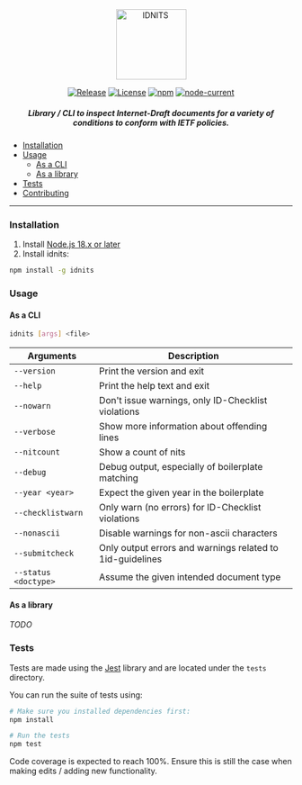 <div align="center">
    
<img src="https://raw.githubusercontent.com/ietf-tools/common/main/assets/logos/idnits.svg" alt="IDNITS" height="125" />
    
[![Release](https://img.shields.io/github/release/ietf-tools/idnits.svg?style=flat&maxAge=600)](https://github.com/ietf-tools/idnits/releases)
[![License](https://img.shields.io/github/license/ietf-tools/idnits)](https://github.com/ietf-tools/idnits/blob/v3/LICENSE)
[![npm](https://img.shields.io/npm/v/@ietf-tools/idnits)](https://www.npmjs.com/package/@ietf-tools/idnits)
[![node-current](https://img.shields.io/node/v/@ietf-tools/idnits)](https://github.com/ietf-tools/idnits)
    
##### Library / CLI to inspect Internet-Draft documents for a variety of conditions to conform with IETF policies.
    
</div>

- [Installation](#installation)
- [Usage](#usage)
  - [As a CLI](#as-a-cli)
  - [As a library](#as-a-library)
- [Tests](#tests)
- [Contributing](https://github.com/ietf-tools/.github/blob/main/CONTRIBUTING.md)

---

### Installation

1. Install [Node.js 18.x or later](https://nodejs.org/)
2. Install idnits:

```sh
npm install -g idnits
```

### Usage

#### As a CLI

```sh
idnits [args] <file>
```

| Arguments          | Description                                               |
|--------------------|-----------------------------------------------------------|
| `--version`        | Print the version and exit                                |
| `--help`           | Print the help text and exit                              |
| `--nowarn`         | Don't issue warnings, only ID-Checklist violations        |
| `--verbose`        | Show more information about offending lines               |
| `--nitcount`       | Show a count of nits                                      |
| `--debug`          | Debug output, especially of boilerplate matching          |
| `--year <year>`    | Expect the given year in the boilerplate                  |
| `--checklistwarn`  | Only warn (no errors) for ID-Checklist violations         |
| `--nonascii`       | Disable warnings for non-ascii characters                 |
| `--submitcheck`    | Only output errors and warnings related to 1id-guidelines |
| `--status <doctype>` | Assume the given intended document type                   |

#### As a library

*TODO*

### Tests

Tests are made using the [Jest](https://jestjs.io/) library and are located under the `tests` directory.

You can run the suite of tests using:
```sh
# Make sure you installed dependencies first:
npm install

# Run the tests
npm test
```

Code coverage is expected to reach 100%. Ensure this is still the case when making edits / adding new functionality.
